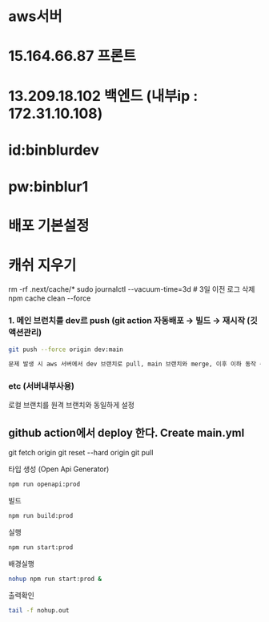 # aws서버
# 15.164.66.87 프론트
# 13.209.18.102 백엔드 (내부ip : 172.31.10.108)
# id:binblurdev
# pw:binblur1

#  배포 기본설정

# 캐쉬 지우기
rm -rf .next/cache/*
sudo journalctl --vacuum-time=3d  # 3일 이전 로그 삭제
npm cache clean --force


### 1. 메인 브런치를 dev르 push (git action 자동배포 → 빌드 → 재시작 (깃 액션관리)
```sh
git push --force origin dev:main

문제 발생 시 aws 서버에서 dev 브랜치로 pull, main 브랜치와 merge, 이후 이하 동작 수행(본 동작이 권장됨)
```

### etc (서버내부사용) 
로컬 브랜치를 원격 브랜치와 동일하게 설정

## github action에서 deploy 한다. Create main.yml

git fetch origin
git reset --hard origin
git pull

타입 생성 (Open Api Generator)
```sh
npm run openapi:prod
```
빌드
```sh
npm run build:prod
```
실행
```sh
npm run start:prod
```
배경실행
```sh
nohup npm run start:prod &
```
출력확인

```sh
tail -f nohup.out
```